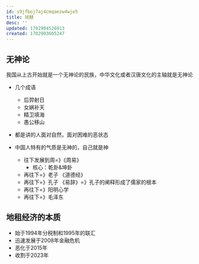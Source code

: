 ```yaml
---
id: s9jfboj7aj4cmqaezw4wje5
title: 祛魅
desc: ''
updated: 1702904526913
created: 1702903605247
---
```



## 无神论

我国从上古开始就是一个无神论的民族，中华文化或者汉唐文化的主轴就是无神论

- 几个成语
    - 后羿射日
    - 女娲补天
    - 精卫填海
    - 愚公移山

- 都是讲的人面对自然，面对困难的恶状态

- 中国人特有的气质是无神的，自己就是神
    - 往下发展到周=》《周易》
        - 核心：乾卦&坤卦
    - 再往下=》老子 《道德经》
    - 再往下=》孔子 《易辞》=》孔子的阐释形成了儒家的根本
    - 再往下=》阳明心学
    - 再往下=》毛泽东


## 地租经济的本质

- 始于1994年分税制和1995年的联汇
- 迅速发展于2008年金融危机
- 恶化于2015年
- 收割于2023年